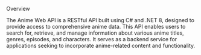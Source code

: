 Overview

The Anime Web API is a RESTful API built using C# and .NET 8, designed to provide access to comprehensive anime data. This API enables users to search for, retrieve, and manage information about various anime titles, genres, episodes, and characters. It serves as a backend service for applications seeking to incorporate anime-related content and functionality.
